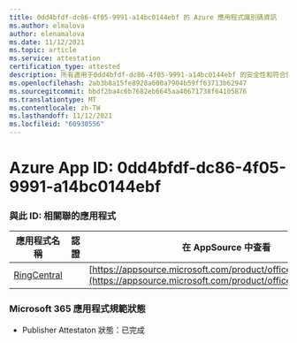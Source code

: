 ```yaml
---
title: 0dd4bfdf-dc86-4f05-9991-a14bc0144ebf 的 Azure 應用程式識別碼資訊
ms.author: elmalova
author: elenamalova
ms.date: 11/12/2021
ms.topic: article
ms.service: attestation
certification_type: attested
description: 所有適用于0dd4bfdf-dc86-4f05-9991-a14bc0144ebf 的安全性和符合性資訊資訊。
ms.openlocfilehash: 2ab3b8a15fe8928a600a7904b59ff63713b62947
ms.sourcegitcommit: bbdf2ba4c6b7682eb6645aa40671738f64105876
ms.translationtype: MT
ms.contentlocale: zh-TW
ms.lasthandoff: 11/12/2021
ms.locfileid: "60930556"
---
```

# <a name="azure-app-id-0dd4bfdf-dc86-4f05-9991-a14bc0144ebf"></a>Azure App ID: 0dd4bfdf-dc86-4f05-9991-a14bc0144ebf


### <a name="apps-associated-with-this-id"></a>與此 ID: 相關聯的應用程式
| **應用程式名稱** | **認證** | **在 AppSource 中查看** |
|--------------|---------------|-----------------------|
| [RingCentral](https://docs.microsoft.com/microsoft-365-app-certification/forward/WA200000135) |  | [https://appsource.microsoft.com/product/office/WA200000135](https://appsource.microsoft.com/product/office/WA200000135) |

### <a name="microsoft-365-app-compliance-status"></a>Microsoft 365 應用程式規範狀態
- Publisher Attestaton 狀態：已完成

